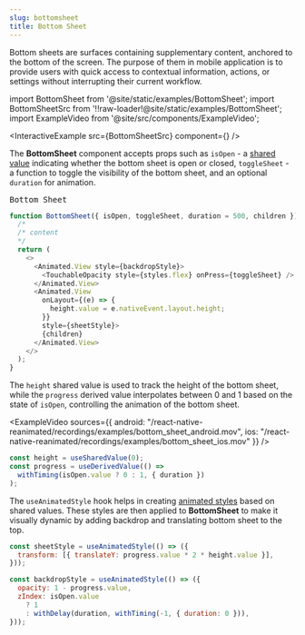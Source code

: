 ```yaml
---
slug: bottomsheet
title: Bottom Sheet
---
```


Bottom sheets are surfaces containing supplementary content, anchored to the bottom of the screen. The purpose of them in mobile application is to provide users with quick access to contextual information, actions, or settings without interrupting their current workflow.

import BottomSheet from '@site/static/examples/BottomSheet';
import BottomSheetSrc from '!!raw-loader!@site/static/examples/BottomSheet';
import ExampleVideo from '@site/src/components/ExampleVideo';

<InteractiveExample src={BottomSheetSrc} component={<BottomSheet />} />

The **BottomSheet** component accepts props such as `isOpen` - a [shared value](/docs/fundamentals/glossary#shared-value) indicating whether the bottom sheet is open or closed, `toggleSheet` - a function to toggle the visibility of the bottom sheet, and an optional `duration` for animation.

<samp id="BottomSheet">Bottom Sheet</samp>

```js
function BottomSheet({ isOpen, toggleSheet, duration = 500, children }) {
  /*
  /* content
  */
  return (
    <>
      <Animated.View style={backdropStyle}>
        <TouchableOpacity style={styles.flex} onPress={toggleSheet} />
      </Animated.View>
      <Animated.View
        onLayout={(e) => {
          height.value = e.nativeEvent.layout.height;
        }}
        style={sheetStyle}>
        {children}
      </Animated.View>
    </>
  );
}
```

The `height` shared value is used to track the height of the bottom sheet, while the `progress` derived value interpolates between 0 and 1 based on the state of `isOpen`, controlling the animation of the bottom sheet.

<ExampleVideo
sources={{
    android: "/react-native-reanimated/recordings/examples/bottom_sheet_android.mov",
    ios: "/react-native-reanimated/recordings/examples/bottom_sheet_ios.mov"
  }}
/>

```js
const height = useSharedValue(0);
const progress = useDerivedValue(() =>
  withTiming(isOpen.value ? 0 : 1, { duration })
);
```

The `useAnimatedStyle` hook helps in creating [animated styles](https://docs.swmansion.com/react-native-reanimated/docs/core/useAnimatedStyle/) based on shared values. These styles are then applied to **BottomSheet** to make it visually dynamic by adding backdrop and translating bottom sheet to the top.

```js
const sheetStyle = useAnimatedStyle(() => ({
  transform: [{ translateY: progress.value * 2 * height.value }],
}));

const backdropStyle = useAnimatedStyle(() => ({
  opacity: 1 - progress.value,
  zIndex: isOpen.value
    ? 1
    : withDelay(duration, withTiming(-1, { duration: 0 })),
}));
```

